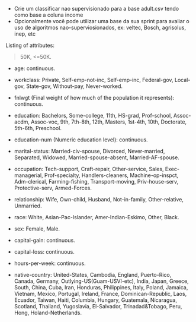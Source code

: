 * Crie um classificar nao supervisionado para a base adult.csv tendo como base a coluna income
* Opcionalmente você pode utilizar uma base da sua sprint para avaliar o uso de algoritmos nao-superviosionados, ex: veltec, Bosch, agrisolus, inep, etc

Listing of attributes: 

>50K, <=50K. 

* age: continuous. 
* workclass: Private, Self-emp-not-inc, Self-emp-inc, Federal-gov, Local-gov, State-gov, Without-pay, Never-worked. 
* fnlwgt (Final weight of how much of the population it represents): continuous. 

* education: Bachelors, Some-college, 11th, HS-grad, Prof-school, Assoc-acdm, Assoc-voc, 9th, 7th-8th, 12th, Masters, 1st-4th, 10th, Doctorate, 5th-6th, Preschool. 
* education-num (Numeric education level): continuous. 
* marital-status: Married-civ-spouse, Divorced, Never-married, Separated, Widowed, Married-spouse-absent, Married-AF-spouse. 
* occupation: Tech-support, Craft-repair, Other-service, Sales, Exec-managerial, Prof-specialty, Handlers-cleaners, Machine-op-inspct, Adm-clerical, Farming-fishing, Transport-moving, Priv-house-serv, Protective-serv, Armed-Forces. 
* relationship: Wife, Own-child, Husband, Not-in-family, Other-relative, Unmarried. 
* race: White, Asian-Pac-Islander, Amer-Indian-Eskimo, Other, Black. 
* sex: Female, Male. 
* capital-gain: continuous. 
* capital-loss: continuous. 
* hours-per-week: continuous. 
* native-country: United-States, Cambodia, England, Puerto-Rico, Canada, Germany, Outlying-US(Guam-USVI-etc), India, Japan, Greece, South, China, Cuba, Iran, Honduras, Philippines, Italy, Poland, Jamaica, Vietnam, Mexico, Portugal, Ireland, France, Dominican-Republic, Laos, Ecuador, Taiwan, Haiti, Columbia, Hungary, Guatemala, Nicaragua, Scotland, Thailand, Yugoslavia, El-Salvador, Trinadad&Tobago, Peru, Hong, Holand-Netherlands.
